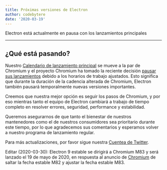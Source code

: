 ```yaml
---
title: Próximas versiones de Electron
author: codebytere
date: '2020-03-19'
---
```


Electron está actualmente en pausa con los lanzamientos principales

---

## ¿Qué está pasando?

Nuestro [Calendario de lanzamiento principal](https://www.electronjs.org/blog/12-week-cadence) se mueve a la par de Chromium y el proyecto Chromium ha tomado la reciente decisión [pausar sus lanzamientos](https://blog.chromium.org/2020/03/upcoming-chrome-releases.html) debido a los horarios de trabajo ajustados. Esto significa que durante la duración de la cadencia alterada de Chromium, Electron también pausará temporalmente nuevas versiones importantes.

Creemos que nuestra mejor opción es seguir los pasos de Chromium, y por eso mientras tanto el equipo de Electron cambiará a trabajo de tiempo completo en resolver errores, seguridad, performance y estabilidad.

Queremos asegurarnos de que tanto el bienestar de nuestros mantenedores como el de nuestros consumidores sea prioritario durante este tiempo, por lo que agradecemos sus comentarios y esperamos volver a nuestro programa de lanzamiento regular.

Para más actualizaciones, por favor sigue nuestra [Cuentea de Twitter](https://twitter.com/electronjs).

Editar (2020-03-30): Electron 9 estable se dirigirá a Chromium M83 y será lanzado el 19 de mayo de 2020, en respuesta al anuncio de [Chromium](https://chromereleases.googleblog.com/2020/03/chrome-and-chrome-os-release-updates.html) de saltar la fecha estable M82 y ajustar la fecha estable M83.
